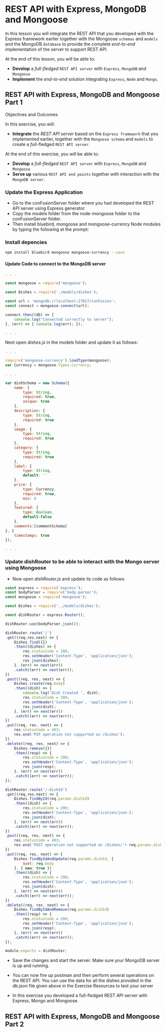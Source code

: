 # REST API with Express, MongoDB and Mongoose

In this lesson you will integrate the REST API that you developed with the Express framework earlier together with the Mongoose `schemas` and `models` and the MongoDB `database` to provide the complete _end-to-end_ implementation of the server to support REST API.

At the end of this lesson, you will be able to:

- __Develop__ a _full-fledged_ `REST API server` with `Express`, `MongoDB` and `Mongoose`
- __Implement__ the _end-to-end_ solution integrating `Express`, `Node` and `Mongo`.

## REST API with Express, MongoDB and Mongoose Part 1

Objectives and Outcomes

In this exercise, you will:

-  __Integrate__ the _REST API server_ based on the `Express framework` that you implemented earlier, together with the `Mongoose schema` and `models` to create a _full_-fledged `REST API server`.

At the end of this exercise, you will be able to:

- __Develop__ a _full-fledged_ `REST API server` with `Express`, `MongoDB` and `Mongoose`
- __Serve up__ various `REST API end points` together with interaction with the `MongoDB server`.

### Update the Express Application

- Go to the conFusionServer folder where you had developed the REST API server using Express generator.
- Copy the models folder from the node-mongoose folder to the conFusionServer folder.
- Then install bluebird, mongoose and mongoose-currency Node modules by typing the following at the prompt:

### Install depencies

```bash
npm install bluebird mongoose mongoose-currency --save
```

#### Update Code to connect to the MongoDB server

```js
. . .

const mongoose = require('mongoose');

const Dishes = require('./models/dishes');

const url = 'mongodb://localhost:27017/conFusion';
const connect = mongoose.connect(url);

connect.then((db) => {
    console.log("Connected correctly to server");
}, (err) => { console.log(err); });

. . .
```

Next open _dishes.js_ in the models folder and update it as follows:

```js
. . .

require('mongoose-currency').loadType(mongoose);
var Currency = mongoose.Types.Currency;

. . .

var dishSchema = new Schema({
    name: {
        type: String,
        required: true,
        unique: true
    },
    description: {
        type: String,
        required: true
    },
    image: {
        type: String,
        required: true
    },
    category: {
        type: String,
        required: true
    },
    label: {
        type: String,
        default: ''
    },
    price: {
        type: Currency,
        required: true,
        min: 0
    },
    featured: {
        type: Boolean,
        default:false      
    },
    comments:[commentSchema]
}, {
    timestamps: true
});

. . .
```

### Update dishRouter to be able to interact with the Mongo server using Mongoose

- Now open _dishRouter.js_ and update its code as follows:

```js
const express = require('express');
const bodyParser = require('body-parser');
const mongoose = require('mongoose');

const Dishes = require('../models/dishes');

const dishRouter = express.Router();

dishRouter.use(bodyParser.json());

dishRouter.route('/')
.get((req,res,next) => {
    Dishes.find({})
    .then((dishes) => {
        res.statusCode = 200;
        res.setHeader('Content-Type', 'application/json');
        res.json(dishes);
    }, (err) => next(err))
    .catch((err) => next(err));
})
.post((req, res, next) => {
    Dishes.create(req.body)
    .then((dish) => {
        console.log('Dish Created ', dish);
        res.statusCode = 200;
        res.setHeader('Content-Type', 'application/json');
        res.json(dish);
    }, (err) => next(err))
    .catch((err) => next(err));
})
.put((req, res, next) => {
    res.statusCode = 403;
    res.end('PUT operation not supported on /dishes');
})
.delete((req, res, next) => {
    Dishes.remove({})
    .then((resp) => {
        res.statusCode = 200;
        res.setHeader('Content-Type', 'application/json');
        res.json(resp);
    }, (err) => next(err))
    .catch((err) => next(err));    
});

dishRouter.route('/:dishId')
.get((req,res,next) => {
    Dishes.findById(req.params.dishId)
    .then((dish) => {
        res.statusCode = 200;
        res.setHeader('Content-Type', 'application/json');
        res.json(dish);
    }, (err) => next(err))
    .catch((err) => next(err));
})
.post((req, res, next) => {
    res.statusCode = 403;
    res.end('POST operation not supported on /dishes/'+ req.params.dishId);
})
.put((req, res, next) => {
    Dishes.findByIdAndUpdate(req.params.dishId, {
        $set: req.body
    }, { new: true })
    .then((dish) => {
        res.statusCode = 200;
        res.setHeader('Content-Type', 'application/json');
        res.json(dish);
    }, (err) => next(err))
    .catch((err) => next(err));
})
.delete((req, res, next) => {
    Dishes.findByIdAndRemove(req.params.dishId)
    .then((resp) => {
        res.statusCode = 200;
        res.setHeader('Content-Type', 'application/json');
        res.json(resp);
    }, (err) => next(err))
    .catch((err) => next(err));
});

module.exports = dishRouter;
```

- Save the changes and start the server. Make sure your MongoDB server is up and running.

- You can now fire up postman and then perform several operations on the REST API. You can use the data for all the dishes provided in the db.json file given above in the Exercise Resources to test your server

- In this exercise you developed a full-fledged REST API server with Express, Mongo and Mongoose.

## REST API with Express, MongoDB and Mongoose Part 2